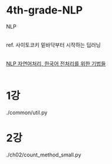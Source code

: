 # 4th-grade-NLP
NLP <br>
<br>

ref. 사이토코키 밑바닥부터 시작하는 딥러닝 <br>
<br>

[NLP 자연어처리, 한국어 전처리를 위한 기법들](https://ebbnflow.tistory.com/246) <br>
<br>

# 1강
./common/util.py <br>

# 2강
./ch02/count_method_small.py <br>